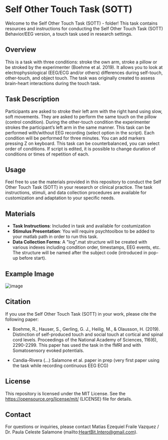 # Self Other Touch Task (SOTT)

Welcome to the Self Other Touch Task (SOTT) -  folder! This task contains resources and instructions for conducting the Self Other Touch Task (SOTT) Behavior/EEG version, a touch task used in research settings.

## Overview

This is a task with three conditions: stroke the own arm, stroke a pillow or be stroked by the experimenter (Boehme et al. 2019). 
It allows you to look at electrophysiological (EEG/ECG and/or others) differences during self-touch, other-touch, and object touch. 
The task was originally created to assess brain-heart interactions during the touch task. 


## Task Description

Participants are asked to stroke their left arm with the right hand using slow, soft movements. They are asked to perform the same touch on the pillow (control condition). During the other-touch condition the experimenter strokes the participant’s left arm in the same manner. This task can be performed with/without EEG recording (select option in the script). Each condition will be performed for three minutes. You can add markers pressing Z on keyboard. This task can be counterbalanced, you can select order of conditions. If script is edited, it is possible to change duration of conditions or times of repetition of each. 

## Usage

Feel free to use the materials provided in this repository to conduct the Self Other Touch Task (SOTT) in your research or clinical practice. The task instructions, stimuli, and data collection procedures are available for customization and adaptation to your specific needs.

## Materials

- **Task Instructions**: Included in task and available for costumization
- **Stimulus Presentation**: You will require psychtoolbox to be added to your matlab path in order to run this task.
- **Data Collection Forms**: A "log".mat structure will be created with various indexes including condition order, timestamps, EEG events, etc. The structure will be named after the subject code (introduced in pop-up before start).

## Example Image

![image](https://github.com/InteroHub/Interoception_Tasks/assets/159063976/851e0cb1-4372-4779-97e5-531e3d9c9c52)


## Citation

If you use the Self Other Touch Task (SOTT) in your work, please cite the following paper:

- Boehme, R., Hauser, S., Gerling, G. J., Heilig, M., & Olausson, H. (2019). Distinction of self-produced touch and social touch at cortical and spinal cord levels. Proceedings of the National Academy of Sciences, 116(6), 2290-2299. This paper has used the task in the fMRI and with Somatosensory evoked potentials.

- Candia-Rivera (...) Salamone et al. paper in prep (very first paper using the task while recording continuous EEG ECG)

## License

This repository is licensed under the MIT License. See the https://opensource.org/license/mit/ (LICENSE) file for details.

## Contact

For questions or inquiries, please contact Matias Ezequiel Fraile Vazquez / Dr. Paula Celeste Salamone (mailto:HeartBit.Intero@gmail.com).
